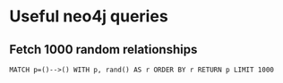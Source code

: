 # Useful neo4j queries

## Fetch 1000 random relationships

```
MATCH p=()-->() WITH p, rand() AS r ORDER BY r RETURN p LIMIT 1000
```

